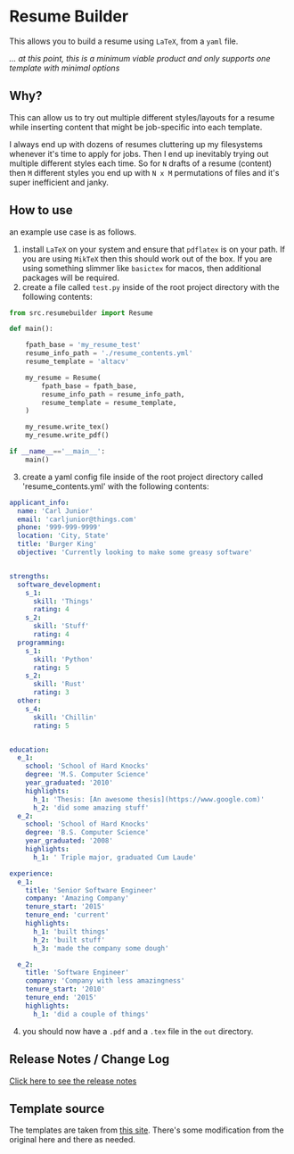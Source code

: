 # Resume Builder

This allows you to build a resume using `LaTeX`, from a `yaml` file.

*... at this point, this is a minimum viable product and only supports one template with minimal options*

## Why?

This can allow us to try out multiple different styles/layouts for a resume while inserting content that might be job-specific into each template.

I always end up with dozens of resumes cluttering up my filesystems whenever it's time to apply for jobs.  Then I end up inevitably trying out multiple different styles each time.  So for `N` drafts of a resume (content) then `M` different styles you end up with `N x M` permutations of files and it's super inefficient and janky.

## How to use

an example use case is as follows.

1. install `LaTeX` on your system and ensure that `pdflatex` is on your path.  If you are using `MikTeX` then this should work out of the box.  If you are using something slimmer like `basictex` for macos, then additional packages will be required.
2. create a file called `test.py` inside of the root project directory with the following contents:

```python
from src.resumebuilder import Resume

def main():

    fpath_base = 'my_resume_test'
    resume_info_path = './resume_contents.yml'
    resume_template = 'altacv'

    my_resume = Resume(
        fpath_base = fpath_base,
        resume_info_path = resume_info_path,
        resume_template = resume_template,
    )

    my_resume.write_tex()
    my_resume.write_pdf()

if __name__=='__main__':
    main()
```

3. create a yaml config file inside of the root project directory called 'resume_contents.yml' with the following contents:

```yaml
applicant_info:
  name: 'Carl Junior'
  email: 'carljunior@things.com'
  phone: '999-999-9999'
  location: 'City, State'
  title: 'Burger King'
  objective: 'Currently looking to make some greasy software'


strengths:
  software_development:
    s_1: 
      skill: 'Things'
      rating: 4
    s_2: 
      skill: 'Stuff'
      rating: 4
  programming:
    s_1: 
      skill: 'Python'
      rating: 5
    s_2: 
      skill: 'Rust'
      rating: 3
  other:
    s_4: 
      skill: 'Chillin'
      rating: 5


education:
  e_1:
    school: 'School of Hard Knocks'
    degree: 'M.S. Computer Science'
    year_graduated: '2010'
    highlights:
      h_1: 'Thesis: [An awesome thesis](https://www.google.com)'
      h_2: 'did some amazing stuff'
  e_2:
    school: 'School of Hard Knocks'
    degree: 'B.S. Computer Science'
    year_graduated: '2008'
    highlights:
      h_1: ' Triple major, graduated Cum Laude'

experience:
  e_1:
    title: 'Senior Software Engineer'
    company: 'Amazing Company'
    tenure_start: '2015'
    tenure_end: 'current'
    highlights:
      h_1: 'built things'
      h_2: 'built stuff'
      h_3: 'made the company some dough'

  e_2:
    title: 'Software Engineer'
    company: 'Company with less amazingness'
    tenure_start: '2010'
    tenure_end: '2015'
    highlights:
      h_1: 'did a couple of things'
```

4. you should now have a `.pdf` and a `.tex` file in the `out` directory.

## Release Notes / Change Log
[Click here to see the release notes](./docs/CHANGELOG.md)


## Template source

The templates are taken from [this site](https://www.overleaf.com/gallery/tagged/cv).  There's some modification from the original here and there as needed.
